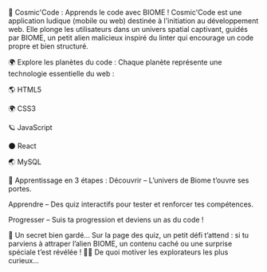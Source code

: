 🚀 Cosmic'Code : Apprends le code avec BIOME !
Cosmic'Code est une application ludique (mobile ou web) destinée à l'initiation au développement web. Elle plonge les utilisateurs dans un univers spatial captivant, guidés par BIOME, un petit alien malicieux inspiré du linter qui encourage un code propre et bien structuré.

🌍 Explore les planètes du code :
Chaque planète représente une technologie essentielle du web :

🌎 HTML5

🌍 CSS3

🪐 JavaScript

🌑 React

🌏 MySQL

🧠 Apprentissage en 3 étapes :
Découvrir – L’univers de Biome t’ouvre ses portes.

Apprendre – Des quiz interactifs pour tester et renforcer tes compétences.

Progresser – Suis ta progression et deviens un as du code !

🎁 Un secret bien gardé...
Sur la page des quiz, un petit défi t’attend : si tu parviens à attraper l’alien BIOME, un contenu caché ou une surprise spéciale t’est révélée ! 👾✨
De quoi motiver les explorateurs les plus curieux...
